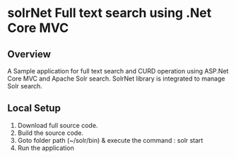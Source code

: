 # solrNet Full text search using .Net Core MVC 
## Overview
A Sample application for full text search and CURD operation using ASP.Net Core MVC and Apache Solr search. SolrNet library is integrated to manage Solr search.

## Local Setup
1. Download full source code.
2. Build the source code.
3. Goto folder path (~/solr/bin) & execute the command : solr start
4. Run the application
